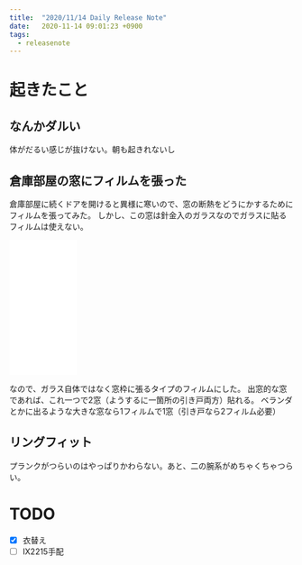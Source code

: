 ```yaml
---
title:  "2020/11/14 Daily Release Note"
date:   2020-11-14 09:01:23 +0900
tags:
  - releasenote
---
```

# 起きたこと

## なんかダルい

体がだるい感じが抜けない。朝も起きれないし

## 倉庫部屋の窓にフィルムを張った

倉庫部屋に続くドアを開けると異様に寒いので、窓の断熱をどうにかするためにフィルムを張ってみた。
しかし、この窓は針金入のガラスなのでガラスに貼るフィルムは使えない。

<iframe style="width:120px;height:240px;" marginwidth="0" marginheight="0" scrolling="no" frameborder="0" src="//rcm-fe.amazon-adsystem.com/e/cm?lt1=_blank&bc1=000000&IS2=1&bg1=FFFFFF&fc1=000000&lc1=0000FF&t=yakumo07-22&language=ja_JP&o=9&p=8&l=as4&m=amazon&f=ifr&ref=as_ss_li_til&asins=B00476HMHC&linkId=c30ef4ea8efeeac23b6f83d3cf09f242"></iframe>

なので、ガラス自体ではなく窓枠に張るタイプのフィルムにした。
出窓的な窓であれば、これ一つで2窓（ようするに一箇所の引き戸両方）貼れる。
ベランダとかに出るような大きな窓なら1フィルムで1窓（引き戸なら2フィルム必要）

## リングフィット

プランクがつらいのはやっぱりかわらない。あと、二の腕系がめちゃくちゃつらい。

# TODO 

- [x] 衣替え
- [ ] IX2215手配